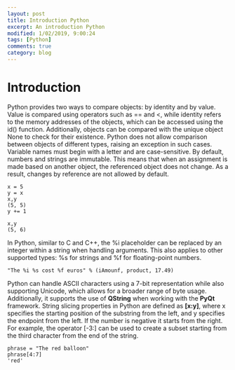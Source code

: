 ```yaml
---
layout: post
title: Introduction Python
excerpt: An introduction Python
modified: 1/02/2019, 9:00:24
tags: [Python]
comments: true
category: blog
---
```


# Introduction

Python provides two ways to compare objects: by identity and by value. Value is compared using operators such as == and <, while identity refers to the memory addresses of the objects, which can be accessed using the id() function. Additionally, objects can be compared with the unique object None to check for their existence. Python does not allow comparison between objects of different types, raising an exception in such cases. Variable names must begin with a letter and are case-sensitive. By default, numbers and strings are immutable. This means that when an assignment is made based on another object, the referenced object does not change. As a result, changes by reference are not allowed by default.

````
x = 5
y = x
x,y
(5, 5)
y += 1

x,y
(5, 6)
````

In Python, similar to C and C++, the %i placeholder can be replaced by an integer within a string when handling arguments. This also applies to other supported types: %s for strings and %f for floating-point numbers.

````
"The %i %s cost %f euros" % (iAmounf, product, 17.49)
````
Python can handle ASCII characters using a 7-bit representation while also supporting Unicode, which allows for a broader range of byte usage. Additionally, it supports the use of **QString** when working with the **PyQt** framework. String slicing properties in Python are defined as **[x:y]**, where x specifies the starting position of the substring from the left, and y specifies the endpoint from the left. If the number is negative it starts from the right. For example, the operator [-3:] can be used to create a subset starting from the third character from the end of the string.

````
phrase = "The red balloon"
phrase[4:7]
'red'
````

